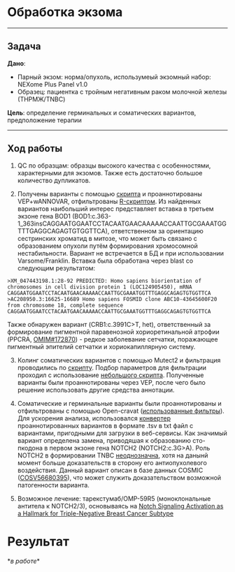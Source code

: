 # Обработка экзома  
  

---

## Задача
**Дано**:
- Парный экзом: норма/опухоль, использумеый экзомный набор: NEXome Plus Panel v1.0
- Образец: пациентка с тройным негативным раком молочной железы (ТНРМЖ/TNBC)

**Цель**: определение герминальных и соматических вариантов, предположение терапии

---

##  Ход работы  
1. QC по образцам: образцы высокого качества с особенностями, характерными для экзомов. Также есть достаточно большое количество дупликатов.

2. Получены варианты с помощью [скрипта](norm_vcf.sh) и проаннотированы VEP+wANNOVAR, отфильтрованы [R-скриптом](anotation.R). Из найденных вариантов наибольший интерес представляет вставка в третьем экзоне гена BOD1 (BOD1:c.363-1_363insCAGGAATGGAATCCTACAATGAACAAAAACCAATTGCGAAATGGTTTGAGGCAGAGTGTGGTTCA), ответственном за ориентацию сестринских хроматид в митозе, что может быть связано с образованием опухоли путём формирования хромосомной нестабильности. Вариант не встречается в БД и при использовании Varsome/Franklin. Вставка была обработана через blast со следующим результатом:
```
>XM_047443198.1:28-92 PREDICTED: Homo sapiens biorientation of chromosomes in cell division protein 1 (LOC124905450), mRNA
CAGGAATGGAATCCTACAATGAACAAAAACCAATTGCGAAATGGTTTGAGGCAGAGTGTGGTTCA
>AC208950.3:16625-16689 Homo sapiens FOSMID clone ABC10-43645600F20 from chromosome 18, complete sequence
CAGGAATGGAATCCTACAATGAACAAAAACCAATTGCGAAATGGTTTGAGGCAGAGTGTGGTTCA
```
Также обнаружен вариант (CRB1:c.3991C>T, het), ответственный за формирование пигментной паравенозной хориоретинальной атрофии (PPCRA, [OMIM#172870](https://www.omim.org/entry/172870)) - редкое заболевание сетчатки, поражающее пигментный эпителий сетчатки и хориокапиллярную систему.

3. Колинг соматических вариантов с помощью Mutect2 и фильтрация проводились по [скрипту](tumor_to_vcf.sh). Подбор параметров для фильтрации проходил с использование [небольшого скрипта](mean.sh). Полученные варианты были проаннотированы через VEP, после чего было решение использовать другие средства аннотации.

4. Соматические и герминальные варианты были проаннотированы и отфильтрованы с помощью Open-cravat ([использованные фильтры](exo_paired/oc_filter)). Для ускорения анализа, использовался [конвертер](vars_from_oc_tsv.R) проаннотированных вариантов в формате .tsv в txt файл с вариантами, пригодными для загрузки в веб-сервисы. Как значимый вариант определена замена, приводяшая к образованию сто-пкодона в первом экзоне гена NOTCH2 (NOTCH2:c.3G>A). Роль NOTCH2 в формировании TNBC [неоднозначна](https://doi.org/10.1155/2019/8707053), хотя на данынй момент больше доказательств в сторону его антиопухолевого воздействия. Данный вариант описан в базе данных COSMIC ([COSV56680395](https://cancer.sanger.ac.uk/cosmic/mutation/overview?id=104620828)), что может служить доказательством возможной патогенности варианта. 

5. Возможное лечение: тарекстумаб/OMP-59R5 (моноклональные антитела к NOTCH2/3), основываясь на [Notch Signaling Activation as a Hallmark for Triple-Negative Breast Cancer Subtype](https://doi.org/10.1155/2019/8707053)

# Результат
\**в работе*\* 